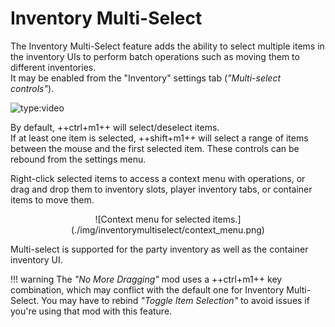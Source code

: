 # Inventory Multi-Select
The Inventory Multi-Select feature adds the ability to select multiple items in the inventory UIs to perform batch operations such as moving them to different inventories.<br>
It may be enabled from the "Inventory" settings tab (*"Multi-select controls"*).

![type:video](https://www.youtube.com/embed/xqr88b6DGDY)

By default, ++ctrl+m1++ will select/deselect items.<br>
If at least one item is selected, ++shift+m1++ will select a range of items between the mouse and the first selected item. These controls can be rebound from the settings menu.

Right-click selected items to access a context menu with operations, or drag and drop them to inventory slots, player inventory tabs, or container items to move them.

<center>
![Context menu for selected items.](./img/inventorymultiselect/context_menu.png)
</center>

Multi-select is supported for the party inventory as well as the container inventory UI.

!!! warning
    The *"No More Dragging"* mod uses a ++ctrl+m1++ key combination, which may conflict with the default one for Inventory Multi-Select. You may have to rebind *"Toggle Item Selection"* to avoid issues if you're using that mod with this feature.